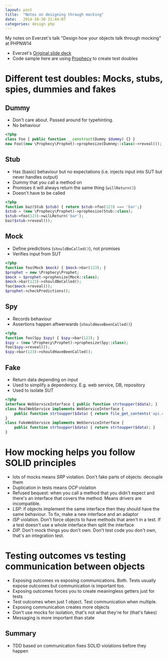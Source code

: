 ```yaml
---
layout: post
title:  "Notes on designing through mocking"
date:   2014-10-30 21:44:07
categories: design php
---
```


My notes on Everzet's talk "Design how your objects talk through mocking" at PHPNW14

* Everzet's [Original slide deck](http://www.slideshare.net/everzet/design-how-your-objects-talk-through-mocking)
* Code sample here are using [Prophecy](https://github.com/phpspec/prophecy) to create test doubles

# Different test doubles: Mocks, stubs, spies, dummies and fakes

## Dummy

* Don't care about. Passed around for typehinting.
* No behaviour

```php
<?php
class Foo { public function __construct(Dummy $dummy) {} }
new Foo((new \Prophecy\Prophet)->prophesize(Dumnmy::class)->reveal());
```


## Stub

* Has (basic) behaviour but no expectations (i.e. injects input into SUT but never handles output)
* Dummy that you call a method on
* Promises it will always return the same thing (`willReturn()`)
* Doesn't have to be called

```php
<?php
function baz(Stub $stub) { return $stub->foo(123) === 'bar';}
$stub = (new \Prophecy\Prophet)->prophesize(Stub::class);
$stub->foo(123)->wilLReturn('bar');
baz($stub->reveal());
```


## Mock

* Define predictions (`shouldBeCalled()`), not promises
* Verifies input from SUT

```php
<?php
function foo(Mock $mock) { $mock->bar(123); }
$prophet = new \Prophecy\Prophet;
$mock = $prophet->prophesize(Mock::class);
$mock->bar(123)->shouldBeCalled();
foo($mock->reveal());
$prophet->checkPredictions();
```


## Spy

* Records behaviour
* Assertions happen aftwerwards (`shouldHaveBeenCalled()`)

```php
<?php
function foo(Spy $spy) { $spy->bar(123); }
$spy = (new \Prophecy\Prophet)->prophesize(Spy::class);
foo($spy->reveal());
$spy->bar(123)->shouldHaveBeenCalled();
```


## Fake

* Return data depending on input
* Used to simplify a dependency. E.g. web service, DB, repository
* Used to isolate SUT

```php
<?php
interface WebServiceInterface { public function strtoupper($data); }
class RealWebService implements WebServiceInterface {
    public function strtoupper($data) { return file_get_contents('api.com/strtoupper/'.$data); }
}
class FakeWebService implements WebServiceInterface {
    public function strtoupper($data) { return strtoupper($data); }
}
```


# How mocking helps you follow SOLID principles

* lots of mocks means *SRP* violation. Don't fake parts of objects: decouple them
* Duplication in tests means *OCP* violation
* Refused bequest: when you call a method that you didn't expect and there's an interface that covers the method. Means drivers are incompatible.
* *LSP*: if objects implement the same interface then they should have the same behaviour. To fix, make a new interface and an adaptor
* *ISP* violation. Don't force objects to have methods that aren't in a test. If a test doesn't use a whole interface then split the interface
* *DIP*. Don't mock things you don't own. Don't test code you don't own, that's an integration test.

# Testing outcomes vs testing communication between objects

* Exposing outcomes vs exposing communications. Both. Tests usually expose outcomes but communication is important too.
* Exposing outcomes forces you to create meaningless getters just for tests
* Test outcomes when just 1 object. Test communication when multiple.
* Exposing communication creates more objects
* Don't use mocks for isolation, that's not what they're for (that's fakes)
* Messaging is more important than state

## Summary

* TDD based on communication fixes SOLID violations before they happen

